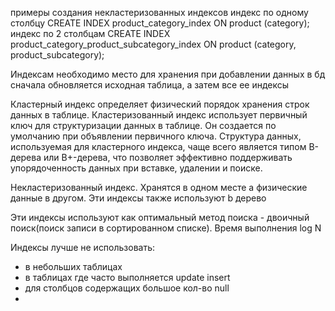 примеры создания некластеризованных индексов
индекс по одному столбцу
CREATE INDEX product_category_index ON product (category);
индекс по 2 столбцам
CREATE INDEX product_category_product_subcategory_index ON product (category, product_subcategory);

Индексам необходимо место для хранения
при добавлении данных в бд сначала обновляется исходная таблица, а затем все ее индексы

Кластерный индекс определяет физический порядок хранения строк данных в таблице.
Кластеризованный индекс использует первичный ключ для структуризации данных в таблице. Он создается по умолчанию при объявлении первичного ключа.
Структура данных, используемая для кластерного индекса, чаще всего является типом B-дерева или B+-дерева, что позволяет эффективно поддерживать упорядоченность данных при вставке, удалении и поиске.

Некластеризованный индекс. Хранятся в одном месте а физические данные в другом.
Эти индексы также используют b дерево

Эти индексы используют как оптимальный метод поиска - двоичный поиск(поиск записи в сортированном списке). Время выполнения log N

Индексы лучше не использовать:
- в небольших таблицах
- в таблицах где часто выполняется update insert
- для столбцов содержащих большое кол-во null
- 